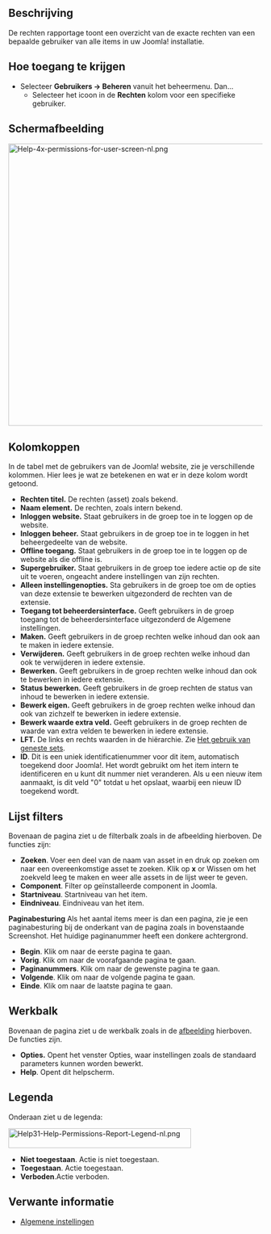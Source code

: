 <!-- Filename: Help4.x:Permissions_for_User / Display title: Rechten voor gebruikers -->

## Beschrijving

De rechten rapportage toont een overzicht van de exacte rechten van een
bepaalde gebruiker van alle items in uw Joomla! installatie.

## Hoe toegang te krijgen

- Selecteer **Gebruikers → Beheren** vanuit het beheermenu. Dan...
  - Selecteer het icoon in de **Rechten** kolom voor een specifieke
    gebruiker.

## Schermafbeelding

<img
src="https://docs.joomla.org/images/thumb/3/3c/Help-4x-permissions-for-user-screen-nl.png/800px-Help-4x-permissions-for-user-screen-nl.png.jpeg"
decoding="async"
srcset="https://docs.joomla.org/images/thumb/3/3c/Help-4x-permissions-for-user-screen-nl.png/1200px-Help-4x-permissions-for-user-screen-nl.png.jpeg 1.5x, https://docs.joomla.org/images/3/3c/Help-4x-permissions-for-user-screen-nl.png 2x"
data-file-width="1300" data-file-height="908" width="800" height="559"
alt="Help-4x-permissions-for-user-screen-nl.png" />

## Kolomkoppen

In de tabel met de gebruikers van de Joomla! website, zie je
verschillende kolommen. Hier lees je wat ze betekenen en wat er in deze
kolom wordt getoond.

- **Rechten titel.** De rechten (asset) zoals bekend.
- **Naam element.** De rechten, zoals intern bekend.
- **Inloggen website.** Staat gebruikers in de groep toe in te loggen op
  de website.
- **Inloggen beheer.** Staat gebruikers in de groep toe in te loggen in
  het beheergedeelte van de website.
- **Offline toegang.** Staat gebruikers in de groep toe in te loggen op
  de website als die offline is.
- **Supergebruiker.** Staat gebruikers in de groep toe iedere actie op
  de site uit te voeren, ongeacht andere instellingen van zijn rechten.
- **Alleen instellingenopties.** Sta gebruikers in de groep toe om de
  opties van deze extensie te bewerken uitgezonderd de rechten van de
  extensie.
- **Toegang tot beheerdersinterface.** Geeft gebruikers in de groep
  toegang tot de beheerdersinterface uitgezonderd de Algemene
  instellingen.
- **Maken.** Geeft gebruikers in de groep rechten welke inhoud dan ook
  aan te maken in iedere extensie.
- **Verwijderen.** Geeft gebruikers in de groep rechten welke inhoud dan
  ook te verwijderen in iedere extensie.
- **Bewerken.** Geeft gebruikers in de groep rechten welke inhoud dan
  ook te bewerken in iedere extensie.
- **Status bewerken.** Geeft gebruikers in de groep rechten de status
  van inhoud te bewerken in iedere extensie.
- **Bewerk eigen.** Geeft gebruikers in de groep rechten welke inhoud
  dan ook van zichzelf te bewerken in iedere extensie.
- **Bewerk waarde extra veld.** Geeft gebruikers in de groep rechten de
  waarde van extra velden te bewerken in iedere extensie.
- **LFT.** De links en rechts waarden in de hiërarchie. Zie [Het gebruik
  van geneste
  sets](https://docs.joomla.org/Using_nested_sets "Using nested sets").
- **ID**. Dit is een uniek identificatienummer voor dit item,
  automatisch toegekend door Joomla!. Het wordt gebruikt om het item
  intern te identificeren en u kunt dit nummer niet veranderen. Als u
  een nieuw item aanmaakt, is dit veld "0" totdat u het opslaat, waarbij
  een nieuw ID toegekend wordt.

## Lijst filters

Bovenaan de pagina ziet u de filterbalk zoals in de afbeelding
hierboven. De functies zijn:

- **Zoeken**. Voer een deel van de naam van asset in en druk op zoeken
  om naar een overeenkomstige asset te zoeken. Klik op **x** or Wissen
  om het zoekveld leeg te maken en weer alle assets in de lijst weer te
  geven.
- **Component**. Filter op geïnstalleerde component in Joomla.
- **Startniveau**. Startniveau van het item.
- **Eindniveau**. Eindniveau van het item.

**Paginabesturing** Als het aantal items meer is dan een pagina, zie je
een paginabesturing bij de onderkant van de pagina zoals in bovenstaande
Screenshot. Het huidige paginanummer heeft een donkere
achtergrond.

- **Begin**. Klik om naar de eerste pagina te gaan.
- **Vorig**. Klik om naar de voorafgaande pagina te gaan.
- **Paginanummers**. Klik om naar de gewenste pagina te gaan.
- **Volgende**. Klik om naar de volgende pagina te gaan.
- **Einde**. Klik om naar de laatste pagina te gaan.

## Werkbalk

Bovenaan de pagina ziet u de werkbalk zoals in de
[afbeelding](#Schermafbeelding) hierboven. De functies zijn.

- **Opties.** Opent het venster Opties, waar instellingen zoals de
  standaard parameters kunnen worden bewerkt.
- **Help**. Opent dit helpscherm.

## Legenda

Onderaan ziet u de legenda:

<img
src="https://docs.joomla.org/images/8/84/Help31-Help-Permissions-Report-Legend-nl.png"
decoding="async" data-file-width="362" data-file-height="39" width="362"
height="39" alt="Help31-Help-Permissions-Report-Legend-nl.png" />

- **Niet toegestaan**. Actie is niet toegestaan.
- **Toegestaan**. Actie toegestaan.
- **Verboden**.Actie verboden.

## Verwante informatie

- [Algemene
  instellingen](https://docs.joomla.org/Help4.x:Site_Global_Configuration "Help4.x:Site Global Configuration")
